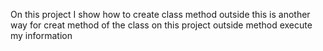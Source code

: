 On this project I show how to create class method outside this is another way for creat method of the class 
on this project outside method execute my information 
